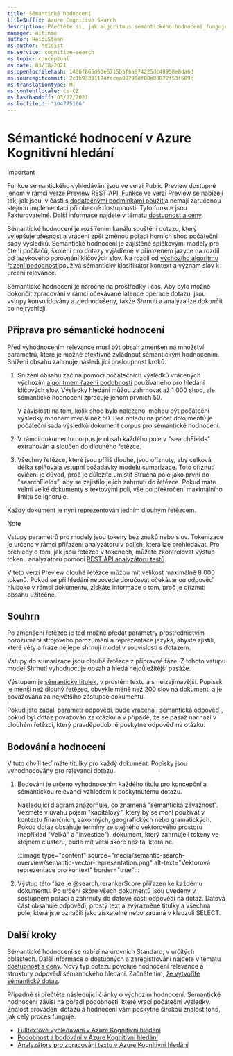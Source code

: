 ```yaml
---
title: Sémantické hodnocení
titleSuffix: Azure Cognitive Search
description: Přečtěte si, jak algoritmus sémantického hodnocení funguje v Azure Kognitivní hledání.
manager: nitinme
author: HeidiSteen
ms.author: heidist
ms.service: cognitive-search
ms.topic: conceptual
ms.date: 03/18/2021
ms.openlocfilehash: 1406f865d60e6715b5f6a974225dc48958e8da6d
ms.sourcegitcommit: 2c1b93301174fccea00798df08e08872f53f669c
ms.translationtype: MT
ms.contentlocale: cs-CZ
ms.lasthandoff: 03/22/2021
ms.locfileid: "104775166"
---
```

# <a name="semantic-ranking-in-azure-cognitive-search"></a>Sémantické hodnocení v Azure Kognitivní hledání

> [!IMPORTANT]
> Funkce sémantického vyhledávání jsou ve verzi Public Preview dostupné jenom v rámci verze Preview REST API. Funkce ve verzi Preview se nabízejí tak, jak jsou, v části s [dodatečnými podmínkami použití](https://azure.microsoft.com/support/legal/preview-supplemental-terms/)a nemají zaručenou stejnou implementaci při obecné dostupnosti. Tyto funkce jsou Fakturovatelné. Další informace najdete v tématu [dostupnost a ceny](semantic-search-overview.md#availability-and-pricing).

Sémantické hodnocení je rozšířením kanálu spuštění dotazu, který vylepšuje přesnost a vrácení zpět změnou pořadí horních shod počáteční sady výsledků. Sémantické hodnocení je zajištěné špičkovými modely pro čtení počítačů, školení pro dotazy vyjádřené v přirozeném jazyce na rozdíl od jazykového porovnání klíčových slov. Na rozdíl od [výchozího algoritmu řazení podobnosti](index-ranking-similarity.md)používá sémantický klasifikátor kontext a význam slov k určení relevance.

Sémantické hodnocení je náročné na prostředky i čas. Aby bylo možné dokončit zpracování v rámci očekávané latence operace dotazu, jsou vstupy konsolidovány a zjednodušeny, takže Shrnutí a analýza lze dokončit co nejrychleji.

## <a name="preparation-for-semantic-ranking"></a>Příprava pro sémantické hodnocení

Před vyhodnocením relevance musí být obsah zmenšen na množství parametrů, které je možné efektivně zvládnout sémantickým hodnocením. Snížení obsahu zahrnuje následující posloupnost kroků.

1. Snížení obsahu začíná pomocí počátečních výsledků vrácených výchozím [algoritmem řazení podobnosti](index-ranking-similarity.md) používaného pro hledání klíčových slov. Výsledky hledání můžou zahrnovat až 1 000 shod, ale sémantické hodnocení zpracuje jenom prvních 50. 

   V závislosti na tom, kolik shod bylo nalezeno, mohou být počáteční výsledky mnohem menší než 50. Bez ohledu na počet dokumentů je počáteční sada výsledků dokument corpus pro sémantické hodnocení.

1. V rámci dokumentu corpus je obsah každého pole v "searchFields" extrahován a sloučen do dlouhého řetězce.

1. Všechny řetězce, které jsou příliš dlouhé, jsou oříznuty, aby celková délka splňovala vstupní požadavky modelu sumarizace. Toto oříznutí cvičení je důvod, proč je důležité umístit Stručná pole jako první do "searchFields", aby se zajistilo jejich zahrnutí do řetězce. Pokud máte velmi velké dokumenty s textovými poli, vše po překročení maximálního limitu se ignoruje.

Každý dokument je nyní reprezentován jedním dlouhým řetězcem.

> [!NOTE]
> Vstupy parametrů pro modely jsou tokeny bez znaků nebo slov. Tokenizace je určena v rámci přiřazení analyzátoru v polích, která lze prohledávat. Pro přehledy o tom, jak jsou řetězce v tokenech, můžete zkontrolovat výstup tokenu analyzátoru pomocí [REST API analyzátoru testů](/rest/api/searchservice/test-analyzer).
>
> V této verzi Preview dlouhé řetězce můžou mít velikost maximálně 8 000 tokenů. Pokud se při hledání nepovede doručovat očekávanou odpověď hluboko v rámci dokumentu, získáte informace o tom, proč je oříznutí obsahu užitečné. 

## <a name="summarization"></a>Souhrn

Po zmenšení řetězce je teď možné předat parametry prostřednictvím porozumění strojového porozumění a reprezentace jazyka, abyste zjistili, které věty a fráze nejlépe shrnují model v souvislosti s dotazem.

Vstupy do sumarizace jsou dlouhé řetězce z přípravné fáze. Z tohoto vstupu model Shrnutí vyhodnocuje obsah a hledá nejdůležitější pasáže.

Výstupem je [sémantický titulek](semantic-how-to-query-request.md), v prostém textu a s nejzajímavější. Popisek je menší než dlouhý řetězec, obvykle méně než 200 slov na dokument, a je považována za největšího zástupce dokumentu. 

Pokud jste zadali parametr odpovědi, bude vrácena i [sémantická odpověď](semantic-answers.md) , pokud byl dotaz považován za otázku a v případě, že se pasáž nachází v dlouhém řetězci, který pravděpodobně poskytne odpověď na otázku.

## <a name="scoring-and-ranking"></a>Bodování a hodnocení

V tuto chvíli teď máte titulky pro každý dokument. Popisky jsou vyhodnocovány pro relevanci dotazu.

1. Bodování je určeno vyhodnocením každého titulu pro koncepční a sémantickou relevanci vzhledem k poskytnutému dotazu.

   Následující diagram znázorňuje, co znamená "sémantická závažnost". Vezměte v úvahu pojem "kapitálový", který by se mohl používat v kontextu finančních, zákonných, geografických nebo gramatických. Pokud dotaz obsahuje termíny ze stejného vektorového prostoru (například "Velká" a "investice"), dokument, který zahrnuje i tokeny ve stejném clusteru, bude mít větší skóre než ta, která ne.

   :::image type="content" source="media/semantic-search-overview/semantic-vector-representation.png" alt-text="Vektorová reprezentace pro kontext" border="true":::

1. Výstup této fáze je @search.rerankerScore přiřazen ke každému dokumentu. Po určení skóre všech dokumentů jsou uvedeny v sestupném pořadí a zahrnuty do datové části odpovědi na dotaz. Datová část obsahuje odpovědi, prostý text a zvýrazněné titulky a všechna pole, která jste označili jako získatelné nebo zadaná v klauzuli SELECT.

## <a name="next-steps"></a>Další kroky

Sémantické hodnocení se nabízí na úrovních Standard, v určitých oblastech. Další informace o dostupných a zaregistrování najdete v tématu [dostupnost a ceny](semantic-search-overview.md#availability-and-pricing). Nový typ dotazu povoluje hodnocení relevance a struktury odpovědí sémantického hledání. Začněte tím, [že vytvoříte sémantický dotaz](semantic-how-to-query-request.md).

Případně si přečtěte následující články o výchozím hodnocení. Sémantické hodnocení závisí na pořadí podobnosti, které vrací počáteční výsledky. Znalost provádění dotazů a hodnocení vám poskytne širokou znalost toho, jak celý proces funguje.

+ [Fulltextové vyhledávání v Azure Kognitivní hledání](search-lucene-query-architecture.md)
+ [Podobnost a bodování v Azure Kognitivní hledání](index-similarity-and-scoring.md)
+ [Analyzátory pro zpracování textu v Azure Kognitivní hledání](search-analyzers.md)